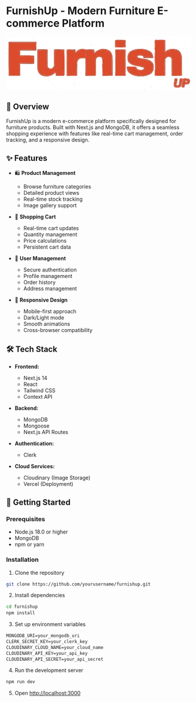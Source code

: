 #  FurnishUp - Modern Furniture E-commerce Platform

![FurnishUp Banner](assets/logo.svg)

## 🌟 Overview

FurnishUp is a modern e-commerce platform specifically designed for furniture products. Built with Next.js and MongoDB, it offers a seamless shopping experience with features like real-time cart management, order tracking, and a responsive design.

## ✨ Features

- 🛍️ **Product Management**
  - Browse furniture categories
  - Detailed product views
  - Real-time stock tracking
  - Image gallery support

- 🛒 **Shopping Cart**
  - Real-time cart updates
  - Quantity management
  - Price calculations
  - Persistent cart data

- 👤 **User Management**
  - Secure authentication
  - Profile management
  - Order history
  - Address management

- 📱 **Responsive Design**
  - Mobile-first approach
  - Dark/Light mode
  - Smooth animations
  - Cross-browser compatibility

## 🛠️ Tech Stack

- **Frontend:**
  - Next.js 14
  - React
  - Tailwind CSS
  - Context API

- **Backend:**
  - MongoDB
  - Mongoose
  - Next.js API Routes

- **Authentication:**
  - Clerk

- **Cloud Services:**
  - Cloudinary (Image Storage)
  - Vercel (Deployment)

## 🚀 Getting Started

### Prerequisites

- Node.js 18.0 or higher
- MongoDB
- npm or yarn

### Installation
1. Clone the repository
```bash
git clone https://github.com/yourusername/furnishup.git
```

2. Install dependencies
```bash
cd furnishup
npm install
```

3. Set up environment variables
```env
MONGODB_URI=your_mongodb_uri
CLERK_SECRET_KEY=your_clerk_key
CLOUDINARY_CLOUD_NAME=your_cloud_name
CLOUDINARY_API_KEY=your_api_key
CLOUDINARY_API_SECRET=your_api_secret
```

4. Run the development server
```bash
npm run dev
```

5. Open [http://localhost:3000](http://localhost:3000)
